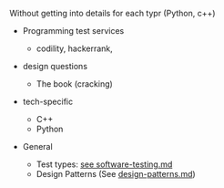 Without getting into details for each typr (Python, c++)

* Programming test services
   * codility, hackerrank, 
* design questions
   * The book (cracking)

* tech-specific
    * C++
    * Python

* General
   * Test types: [see software-testing.md](./software-testing.md)
   * Design Patterns (See [design-patterns.md](./design-patterns.md))

